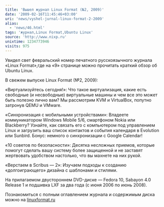 ```yaml
---
title: 'Вышел журнал Linux Format (№2, 2009)'
date: '2009-02-16T11:45:46+03:00'
uri: 'news/vyshel-jurnal-linux-format-2-2009'
alias: 
  - 'news/46.html'
tags: 'журнал,Linux Format,Ubuntu Linux'
source: 'http://www.nixp.ru'
unixtime: 1234773946
visits: 975
---
```

Увидел свет февральский номер печатного русскоязычного журнала «Linux Format»,где на «9» странице можно прочитать краткий обзор об Ubuntu Linux.

В свежем выпуске Linux Format (№2, 2009):

«Виртуализуйтесь сегодня!»: Что такое виртуализация, какие есть свободные (и несвободные) виртуальные машины и чем все это может быть полезно лично вам? Мы рассмотрим KVM и VirtualBox, попутно затронув QEMU и VMware.

«Синхронизация с мобильными устройствами»: Владеете коммуникатором Windows Mobile 5/6, смартфоном Nokia или Blackberry? Узнайте, как связать его с компьютером под управлением Linux и загрузить ваш список контактов и события календаря в Evolution или Sunbird. Бонус: немного о синхронизации с Google Calendar!

«10 советов по безопасности»: Десятка несложных приемов, которые помогут сделать вашу систему более защищенной и не заставят жертвовать удобством настолько, что вы махнете на них рукой.

«Верстаем в Scribus — 2»: Изучаем подходы к созданию «долгоиграющего» дизайна с шаблонами и стилями.

На прилагаемом двустороннем DVD-диске — Fedora 10, Sabayon 4.0 Release 1 и подшивка LXF за два года (с июня 2006 по июнь 2008).

Познакомиться с полным оглавлением журнала и содержимым диска можно на [linuxformat.ru](http://linuxformat.ru/anons115.phtml)
